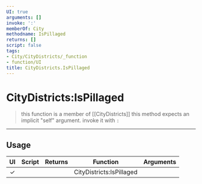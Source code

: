 ```yaml
---
UI: true
arguments: []
invoke: ':'
memberOf: City
methodname: IsPillaged
returns: []
script: false
tags:
- City/CityDistricts/_function
- function/UI
title: CityDistricts.IsPillaged
---
```

# CityDistricts:IsPillaged
> this function is a member of [[CityDistricts]]
> this method expects an implicit "self" argument. invoke it with `:`
-----
## Usage
|  UI | Script | Returns | Function | Arguments |
|:---:|:------:|-------:|:--------:|:---------|
|✓| ||CityDistricts:IsPillaged||

